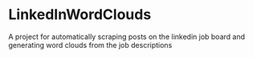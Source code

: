 # LinkedInWordClouds
 A project for automatically scraping posts on the linkedin job board and generating word clouds from the job descriptions
